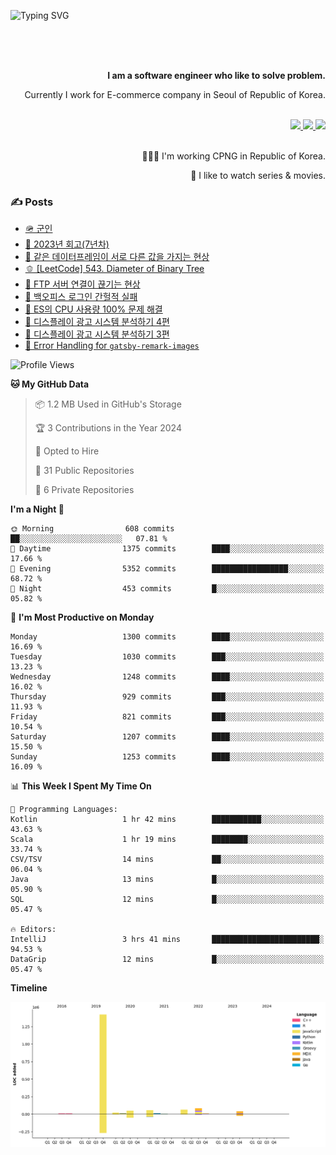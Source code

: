 ![Typing SVG](https://readme-typing-svg.herokuapp.com/?lines=Hello,+I'm+Changkwon+😎&height=150&width=1024&size=40&color=458588&background=282828&center=true&vCenter=true&multiline=false&duration=2000&pause=0)

<div align=right>
  <br/>
  <br/>  
  <br/>
  
  **I am a software engineer who like to solve problem.**<br/>
  
  Currently I work for E-commerce company in Seoul of Republic of Korea.<br/>
  <br/>

  <a href="https://www.linkedin.com/in/spearkkk/" target="_blank">
    <img src="https://img.shields.io/badge/LinkedIn-305D61.svg?&style=for-the-badge&logo=linkedin&logoColor=ffffff&labelColor=305D61&logoWidth=20"/>
  </a>
  <a href="http://spearkkk.dev/en/resume/" target="_blank">
    <img src="https://img.shields.io/badge/resume-305D61.svg?&style=for-the-badge&logo=ReadtheDocs&logoColor=ffffff&labelColor=305D61&logoWidth=20"/>
  </a>
  <a href="https://spearkkk.dev/" target="_blank">
    <img src="https://img.shields.io/badge/blog-305D61.svg?&style=for-the-badge&logo=ReadtheDocs&logoColor=ffffff&labelColor=305D61&logoWidth=20"/>
  </a>
  
  <br/>
  <br/>
  
  👨🏼‍💻 I'm working CPNG in Republic of Korea.
  <br/>
  
  🍿 I like to watch series & movies.
  <br/>

</div>
  
<div align=left>
  
  <div>
    
  ### ✍️ Posts
    
  </div>
  
  <!-- BLOGPOSTS:START -->
- [🪖 군인](https://spearkkk.dev/soldier)
- [📝 2023년 회고(7년차)](https://spearkkk.dev/7%EB%85%84%EC%B0%A8-%ED%9A%8C%EA%B3%A0)
- [🍞 같은 데이터프레임이 서로 다른 값을 가지는 현상](https://spearkkk.dev/two-dataframe-have-another-value)
- [🫑 [LeetCode] 543. Diameter of Binary Tree](https://spearkkk.dev/leetcode-543-diameter-of-binary-tree)
- [🍂 FTP 서버 연결이 끊기는 현상](https://spearkkk.dev/ftp-server-connection-failure)
- [🍆 백오피스 로그인 간헐적 실패](https://spearkkk.dev/back-office-login-failure)
- [🧄 ES의 CPU 사용량 100% 문제 해결](https://spearkkk.dev/es-cpu-100-trouble-shooting)
- [🍈 디스플레이 광고 시스템 분석하기 4편](https://spearkkk.dev/display-advertising-system-analysis-4)
- [🍊 디스플레이 광고 시스템 분석하기 3편](https://spearkkk.dev/display-advertising-system-analysis-3)
- [🍉 Error Handling for `gatsby-remark-images`](https://spearkkk.dev/error-handling-for-gatsby-remark-images)
<!-- BLOGPOSTS:END -->

  
<!--START_SECTION:waka-->
![Profile Views](http://img.shields.io/badge/Profile%20Views-11-blue)

**🐱 My GitHub Data** 

> 📦 1.2 MB Used in GitHub's Storage 
 > 
> 🏆 3 Contributions in the Year 2024
 > 
> 💼 Opted to Hire
 > 
> 📜 31 Public Repositories 
 > 
> 🔑 6 Private Repositories 
 > 
**I'm a Night 🦉** 

```text
🌞 Morning                608 commits         ██░░░░░░░░░░░░░░░░░░░░░░░   07.81 % 
🌆 Daytime                1375 commits        ████░░░░░░░░░░░░░░░░░░░░░   17.66 % 
🌃 Evening                5352 commits        █████████████████░░░░░░░░   68.72 % 
🌙 Night                  453 commits         █░░░░░░░░░░░░░░░░░░░░░░░░   05.82 % 
```
📅 **I'm Most Productive on Monday** 

```text
Monday                   1300 commits        ████░░░░░░░░░░░░░░░░░░░░░   16.69 % 
Tuesday                  1030 commits        ███░░░░░░░░░░░░░░░░░░░░░░   13.23 % 
Wednesday                1248 commits        ████░░░░░░░░░░░░░░░░░░░░░   16.02 % 
Thursday                 929 commits         ███░░░░░░░░░░░░░░░░░░░░░░   11.93 % 
Friday                   821 commits         ███░░░░░░░░░░░░░░░░░░░░░░   10.54 % 
Saturday                 1207 commits        ████░░░░░░░░░░░░░░░░░░░░░   15.50 % 
Sunday                   1253 commits        ████░░░░░░░░░░░░░░░░░░░░░   16.09 % 
```


📊 **This Week I Spent My Time On** 

```text
💬 Programming Languages: 
Kotlin                   1 hr 42 mins        ███████████░░░░░░░░░░░░░░   43.63 % 
Scala                    1 hr 19 mins        ████████░░░░░░░░░░░░░░░░░   33.74 % 
CSV/TSV                  14 mins             ██░░░░░░░░░░░░░░░░░░░░░░░   06.04 % 
Java                     13 mins             █░░░░░░░░░░░░░░░░░░░░░░░░   05.90 % 
SQL                      12 mins             █░░░░░░░░░░░░░░░░░░░░░░░░   05.47 % 

🔥 Editors: 
IntelliJ                 3 hrs 41 mins       ████████████████████████░   94.53 % 
DataGrip                 12 mins             █░░░░░░░░░░░░░░░░░░░░░░░░   05.47 % 
```

**Timeline**

![Lines of Code chart](https://raw.githubusercontent.com/spearkkk/spearkkk/main/assets/bar_graph.png)


<!--END_SECTION:waka-->
</div>

